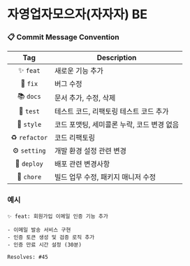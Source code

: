 # 자영업자모으자(자자자) BE
### 📋 Commit Message Convention
| Tag | Description |
| :---: | --- |
| ✨ `feat` | 새로운 기능 추가 |
| 🐛 `fix` | 버그 수정 |
| 📚 `docs` | 문서 추가, 수정, 삭제 |
| 🧪 `test` | 테스트 코드, 리팩토링 테스트 코드 추가 |
| 💄 `style` | 코드 포맷팅, 세미콜론 누락, 코드 변경 없음 |
| ♻️ `refactor` | 코드 리팩토링 |
| ⚙️ `setting` | 개발 환경 설정 관련 변경 |
| 🚀 `deploy` | 배포 관련 변경사항 |
| 🧹 `chore` | 빌드 업무 수정, 패키지 매니저 수정 |
### 예시

```
✨ feat: 회원가입 이메일 인증 기능 추가

- 이메일 발송 서비스 구현
- 인증 토큰 생성 및 검증 로직 추가
- 인증 만료 시간 설정 (30분)

Resolves: #45
```
